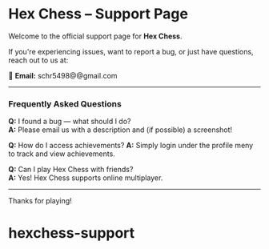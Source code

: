 # Hex Chess – Support Page

Welcome to the official support page for **Hex Chess**.

If you're experiencing issues, want to report a bug, or just have questions, reach out to us at:

📧 **Email:** schr5498@@gmail.com

---

### Frequently Asked Questions

**Q:** I found a bug — what should I do?  
**A:** Please email us with a description and (if possible) a screenshot!

**Q:** How do I access achievements? 
**A:** Simply login under the profile meny to track and view achievements.

**Q:** Can I play Hex Chess with friends?  
**A:** Yes! Hex Chess supports online multiplayer.

---

Thanks for playing!
# hexchess-support
